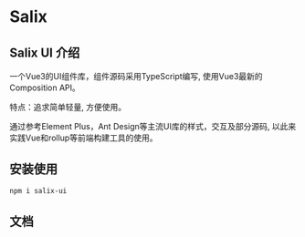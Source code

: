 # Salix

## Salix UI 介绍

一个Vue3的UI组件库，组件源码采用TypeScript编写, 使用Vue3最新的Composition API。

特点：追求简单轻量, 方便使用。

通过参考Element Plus，Ant Design等主流UI库的样式，交互及部分源码, 以此来实践Vue和rollup等前端构建工具的使用。

## 安装使用

```sh
npm i salix-ui 
```

## 文档

